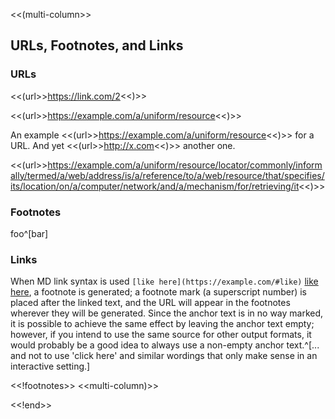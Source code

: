
<<(multi-column>>

## URLs, Footnotes, and Links


### URLs

<<(url>>https://link.com/2<<)>>

<<(url>>https://example.com/a/uniform/resource<<)>>

An example <<(url>>https://example.com/a/uniform/resource<<)>> for a URL.
And yet <<(url>>http://x.com<<)>> another one.

<<(url>>https://example.com/a/uniform/resource/locator/commonly/informally/termed/a/web/address/is/a/reference/to/a/web/resource/that/specifies/its/location/on/a/computer/network/and/a/mechanism/for/retrieving/it<<)>>


### Footnotes

foo^[bar]


### Links

When MD link syntax is used `[like here](https://example.com/#like)`
[like here](https://example.com/#like), a footnote is generated; a footnote mark
(a superscript number) is placed after the linked text, and the URL will appear in
the footnotes wherever they will be generated. Since the anchor text is in no way
marked, it is possible to achieve the same effect by leaving the anchor text
empty; however, if you intend to use the same source for other output formats,
it would probably be a good idea to always use a non-empty anchor text.^[... and not
to use 'click here' and similar wordings that only make sense in an interactive setting.]


<<!footnotes>>
<<multi-column)>>

<<!end>>
